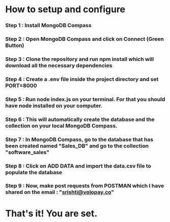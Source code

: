 # How to setup and configure

### Step 1 : Install MongoDB Compass
### Step 2 : Open MongoDB Compass and click on Connect (Green Button)
### Step 3 : Clone the repository and run npm install which will download all the necessary dependencies
### Step 4 : Create a .env file inside the project directory and set PORT=8000
### Step 5 : Run node index.js on your terminal. For that you should have node installed on your computer. 
### Step 6 : This will automatically create the database and the collection on your local MongoDB Compass.
### Step 7 : In MongoDB Compass, go to the database that has been created named "Sales_DB" and go to the collection "software_sales" 
### Step 8 : Click on ADD DATA and import the data.csv file to populate the database
### Step 9 : Now, make post requests from POSTMAN which I have shared on the email : "srishti@volopay.co"

# That's it! You are set.